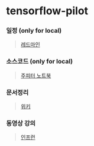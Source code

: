 # tensorflow-pilot

### 일정 (only for local)

> [레드마인](http://127.0.0.1/redmine/)



### 소스코드 (only for local)

> [주피터 노트북](http://localhost:8888/tree)



### 문서정리

> [위키](https://github.com/nazzang49/tensorflow-pilot/wiki)



### 동영상 강의

> [인프런](https://www.inflearn.com/)
